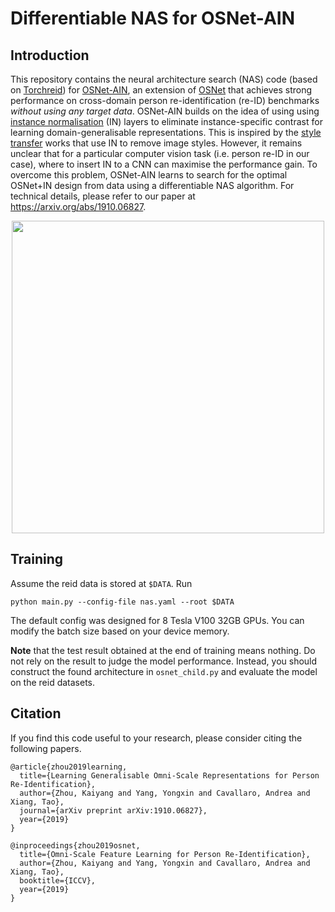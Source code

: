 # Differentiable NAS for OSNet-AIN

## Introduction
This repository contains the neural architecture search (NAS) code (based on [Torchreid](https://arxiv.org/abs/1910.10093)) for [OSNet-AIN](https://arxiv.org/abs/1910.06827), an extension of [OSNet](https://arxiv.org/abs/1905.00953) that achieves strong performance on cross-domain person re-identification (re-ID) benchmarks *without using any target data*. OSNet-AIN builds on the idea of using using [instance normalisation](https://arxiv.org/abs/1607.08022) (IN) layers to eliminate instance-specific contrast for learning domain-generalisable representations. This is inspired by the [style transfer](https://arxiv.org/abs/1703.06868) works that use IN to remove image styles. However, it remains unclear that for a particular computer vision task (i.e. person re-ID in our case), where to insert IN to a CNN can maximise the performance gain. To overcome this problem, OSNet-AIN learns to search for the optimal OSNet+IN design from data using a differentiable NAS algorithm. For technical details, please refer to our paper at https://arxiv.org/abs/1910.06827.

<div align="center">
  <img src="https://drive.google.com/uc?export=view&id=1EyO1cD8wikh86YLOR3CFdaGKmoM0-3iX" width="500px" />
</div>

## Training
Assume the reid data is stored at `$DATA`. Run
```
python main.py --config-file nas.yaml --root $DATA
```

The default config was designed for 8 Tesla V100 32GB GPUs. You can modify the batch size based on your device memory.

**Note** that the test result obtained at the end of training means nothing. Do not rely on the result to judge the model performance. Instead, you should construct the found architecture in `osnet_child.py` and evaluate the model on the reid datasets.

## Citation
If you find this code useful to your research, please consider citing the following papers.
```
@article{zhou2019learning,
  title={Learning Generalisable Omni-Scale Representations for Person Re-Identification},
  author={Zhou, Kaiyang and Yang, Yongxin and Cavallaro, Andrea and Xiang, Tao},
  journal={arXiv preprint arXiv:1910.06827},
  year={2019}
}

@inproceedings{zhou2019osnet,
  title={Omni-Scale Feature Learning for Person Re-Identification},
  author={Zhou, Kaiyang and Yang, Yongxin and Cavallaro, Andrea and Xiang, Tao},
  booktitle={ICCV},
  year={2019}
}
```
